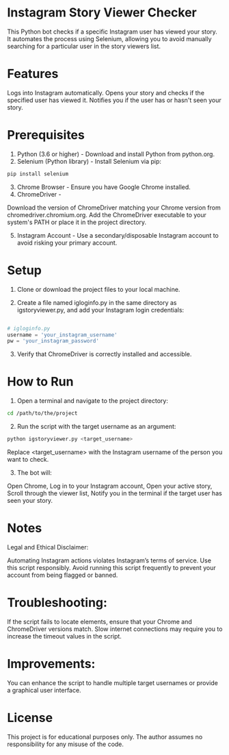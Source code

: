 # Instagram Story Viewer Checker

This Python bot checks if a specific Instagram user has viewed your story. It automates the process using Selenium, allowing you to avoid manually searching for a particular user in the story viewers list.

# Features

Logs into Instagram automatically.
Opens your story and checks if the specified user has viewed it.
Notifies you if the user has or hasn't seen your story.

# Prerequisites

1. Python (3.6 or higher) - Download and install Python from python.org.
2. Selenium (Python library) - Install Selenium via pip:

```bash
pip install selenium
```

3. Chrome Browser - Ensure you have Google Chrome installed.
4. ChromeDriver -

Download the version of ChromeDriver matching your Chrome version from chromedriver.chromium.org.
Add the ChromeDriver executable to your system's PATH or place it in the project directory.

5. Instagram Account - Use a secondary/disposable Instagram account to avoid risking your primary account.

# Setup

1. Clone or download the project files to your local machine.

2. Create a file named igloginfo.py in the same directory as igstoryviewer.py, and add your Instagram login credentials:

```python

# igloginfo.py
username = 'your_instagram_username'
pw = 'your_instagram_password'

```

3. Verify that ChromeDriver is correctly installed and accessible.

# How to Run

1. Open a terminal and navigate to the project directory:

```bash
cd /path/to/the/project
```
2. Run the script with the target username as an argument:

```bash
python igstoryviewer.py <target_username>
```

Replace <target_username> with the Instagram username of the person you want to check.

3. The bot will:

Open Chrome,
Log in to your Instagram account,
Open your active story,
Scroll through the viewer list,
Notify you in the terminal if the target user has seen your story.

# Notes

Legal and Ethical Disclaimer:

Automating Instagram actions violates Instagram’s terms of service. Use this script responsibly.
Avoid running this script frequently to prevent your account from being flagged or banned.

# Troubleshooting:

If the script fails to locate elements, ensure that your Chrome and ChromeDriver versions match.
Slow internet connections may require you to increase the timeout values in the script.

# Improvements:

You can enhance the script to handle multiple target usernames or provide a graphical user interface.

# License

This project is for educational purposes only. The author assumes no responsibility for any misuse of the code.


